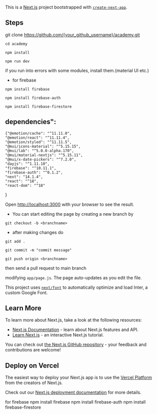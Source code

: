 This is a [Next.js](https://nextjs.org/) project bootstrapped with [`create-next-app`](https://github.com/vercel/next.js/tree/canary/packages/create-next-app).
## Steps
 git clone https://github.com/{your_github_username}/academy.git
 
 `cd academy`
 
 `npm install`
 
 `npm run dev`

if you run into errors with some modules, install them.(material UI etc.)
- for firebase
  
`npm install firebase`

`npm install firebase-auth`

`npm install firebase-firestore`

## dependencies":
    {"@emotion/cache": "^11.11.0",
    "@emotion/react": "^11.11.4",
    "@emotion/styled": "^11.11.5",
    "@mui/icons-material": "^5.15.15",
    "@mui/lab": "^5.0.0-alpha.170",
    "@mui/material-nextjs": "^5.15.11",
    "@mui/x-date-pickers": "^7.2.0",
    "dayjs": "^1.11.10",
    "firebase": "^10.11.1",
    "firebase-auth": "^0.1.2",
    "next": "14.1.4",
    "react": "^18",
    "react-dom": "^18"
  }

Open [http://localhost:3000](http://localhost:3000) with your browser to see the result.

- You can start editing the page by creating a new branch by
  
`git checkout -b <branchname> `

- after making changes do 

`git add .`

`git commit -m "commit message"`

`git push origin <branchname>`

then send a pull request to main branch

modifying `app/page.js`. The page auto-updates as you edit the file.

This project uses [`next/font`](https://nextjs.org/docs/basic-features/font-optimization) to automatically optimize and load Inter, a custom Google Font.

## Learn More

To learn more about Next.js, take a look at the following resources:

- [Next.js Documentation](https://nextjs.org/docs) - learn about Next.js features and API.
- [Learn Next.js](https://nextjs.org/learn) - an interactive Next.js tutorial.

You can check out [the Next.js GitHub repository](https://github.com/vercel/next.js/) - your feedback and contributions are welcome!

## Deploy on Vercel

The easiest way to deploy your Next.js app is to use the [Vercel Platform](https://vercel.com/new?utm_medium=default-template&filter=next.js&utm_source=create-next-app&utm_campaign=create-next-app-readme) from the creators of Next.js.

Check out our [Next.js deployment documentation](https://nextjs.org/docs/deployment) for more details.

for firebase
npm install firebase
npm install firebase-auth
npm install firebase-firestore
